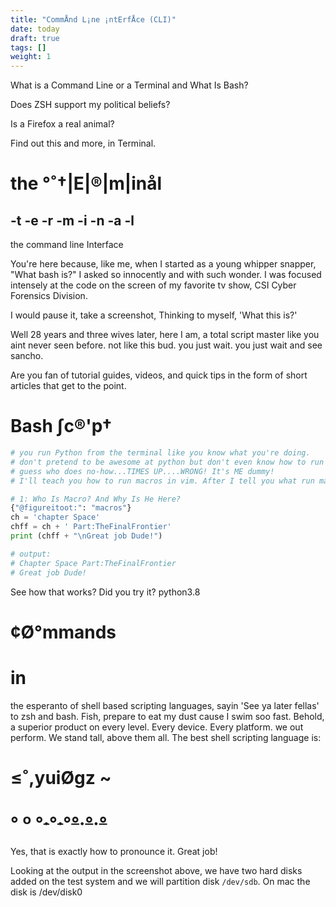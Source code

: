 ```yaml
---
title: "CommÅnd L¡ne ¡ntErfÅce (CLI)"
date: today
draft: true
tags: []
weight: 1
---
```


What is a Command Line or a Terminal and What Is Bash? 

Does ZSH support my political beliefs?


Is a Firefox a real animal?


Find out this and more, in Terminal.


#  the °˚†|E|®|m|inål 
-t
-e
-r
-m
-i
-n
-a
-l
---

the command line Interface

You're here because, like me, when I started as a young whipper snapper, "What bash is?" I asked so innocently and with such wonder. I was focused intensely at the code on the screen of my favorite tv show, CSI Cyber Forensics Division. 

I would pause it, take a screenshot, Thinking to myself, 'What this is?' 

Well 28 years and three wives later, here I am, a total script master like you aint never seen before. not like this bud. you just wait. you just wait and see sancho. 

Are you fan of tutorial guides, videos, and quick tips in the form of short articles that get to the point.

# Bash ∫c®'p†

```python
# you run Python from the terminal like you know what you're doing. 
# don't pretend to be awesome at python but don't even know how to run macros in vim.
# guess who does no-how...TIMES UP....WRONG! It's ME dummy!
# I'll teach you how to run macros in vim. After I tell you what run macros in vim means. After I tell you what vim is. Then I will teach you how to change lots of things in stuff and all that in many many chapters ahead. Enjoy the journey...I know I Will!!!

# 1: Who Is Macro? And Why Is He Here?
{"@figureitoot:": "macros"}
ch = 'chapter Space' 
chff = ch + ' Part:TheFinalFrontier'
print (chff + "\nGreat job Dude!")

# output: 
# Chapter Space Part:TheFinalFrontier
# Great job Dude!
```

See how that works? Did you try it? python3.8



# ¢Ø°mmands 

# in 

the esperanto of shell based scripting languages, sayin 'See ya later fellas' to zsh and bash. Fish, prepare to eat my dust cause I swim soo fast. Behold, a superior product on every level. Every device. Every platform. we out perform. We stand tall, above them all. The best shell scripting language is:

# ≤˚,yuiØgz ~ 

# ° º °~~·~~°~~·~~°~~°~~·~~°~~·~~°~~

Yes, that is exactly how to pronounce it. Great job!








Looking at the output in the screenshot above, we have two hard disks added on the test system and we will partition disk `/dev/sdb`. On mac the disk is /dev/disk0






